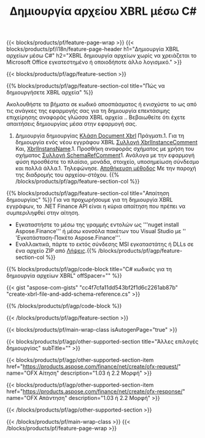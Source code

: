 ﻿---
title: Δημιουργία αρχείου XBRL μέσω C#
description: Κωδικός δείγματος για τη δημιουργία αρχείου XBRL. Χρησιμοποιήστε τον κωδικό API παράδειγμα για τη δημιουργία αρχείων παρτίδας XBRL μέσα στις εφαρμογές που βασίζονται σε .NET. 
url: /el/net/create/xbrl/
family: finance
platformtag: net
feature: create
informat: XBRL
outformat: 
otherformats: 
---
{{< blocks/products/pf/feature-page-wrap >}}
{{< blocks/products/pf/i18n/feature-page-header h1="Δημιουργία XBRL αρχείων μέσω C#" h2="XBRL δημιουργία αρχείων χωρίς να χρειάζεται το Microsoft Office εγκατεστημένο ή οποιοδήποτε άλλο λογισμικό." >}}

{{< blocks/products/pf/agp/feature-section >}}

{{% blocks/products/pf/agp/feature-section-col title="Πώς να δημιουργήσετε XBRL αρχεία" %}}

Ακολουθήστε τα βήματα σε κωδικό αποσπάσματος ή ενισχύστε το ως από τις ανάγκες της εφαρμογής σας για τη δημιουργία επεκτάσιμης επιχείρησης αναφοράς γλώσσα XBRL αρχεία .. Βεβαιωθείτε ότι έχετε απαιτήσεις δημιουργίας μέσα στην εφαρμογή σας.

1. Δημιουργία δημιουργίας [Κλάση Document Xbrl](https://apireference.aspose.com/finance/net/aspose.finance.xbrl/xbrldocument) Πράγματι.1. Για τη δημιουργία ενός νέου εγγράφου XBRL [Συλλογή XbrlInstanceComment](https://apireference.aspose.com/finance/net/aspose.finance.xbrl/xbrlinstancecollection) Και, [XbrlInstansName](https://apireference.aspose.com/finance/net/aspose.finance.xbrl/xbrlinstance).1. Προσθήκη αναφοράς σχήματος με χρήση του σχήματος [Συλλογή SchemaRefComment](https://apireference.aspose.com/finance/net/aspose.finance.xbrl/schemarefcollection)1. Ανάλογα με την εφαρμογή φύση προσθέστε το πλαίσιο, μονάδα, στοιχείο, υποσημείωση σύνδεσμο και πολλά άλλα.1. Τηλεφώνησε. [Αποθήκευση μέθοδος](https://apireference.aspose.com/finance/net/aspose.finance.xbrl.xbrldocument/save/methods/1) Με την παροχή της διαδρομής του αρχείου-στόχου.
{{% /blocks/products/pf/agp/feature-section-col %}}

{{% blocks/products/pf/agp/feature-section-col title="Απαίτηση δημιουργίας" %}}
Για να προχωρήσουμε για τη δημιουργία XBRL εγγράφων, το .NET Finance API είναι η κύρια απαίτηση που πρέπει να συμπεριληφθεί στην αίτηση. 
- Εγκαταστήστε το μέσω της γραμμής εντολών ως '''nuget install Aspose.Finance''' ή μέσω κονσόλα πακέτων του Visual Studio με '' 'Εγκατάσταση-Πακέτο Aspose.Finance'''.
- Εναλλακτικά, πάρτε το εκτός σύνδεσης MSI εγκαταστάτης ή DLLs σε ένα αρχείο ZIP από [Λήψεις](https://downloads.aspose.com/finance/net).{{% /blocks/products/pf/agp/feature-section-col %}}

{{% blocks/products/pf/agp/code-block title="C# κωδικός για τη δημιουργία αρχείων XBRL" offSpacer="" %}}

{{< gist "aspose-com-gists" "cc4f7cfa11dd543bf2f1d6c2261ab87b" "create-xbrl-file-and-add-schema-reference.cs" >}}

{{% /blocks/products/pf/agp/code-block %}}

{{< /blocks/products/pf/agp/feature-section >}}

{{< blocks/products/pf/main-wrap-class isAutogenPage="true" >}}

{{< blocks/products/pf/agp/other-supported-section title="Άλλες επιλογές δημιουργίας" subTitle="" >}}

{{< blocks/products/pf/agp/other-supported-section-item href="https://products.aspose.com/finance/net/create/ofx-request/" name="OFX Αίτηση" description="1.03 ή 2.2 Μορφή" >}}

{{< blocks/products/pf/agp/other-supported-section-item href="https://products.aspose.com/finance/net/create/ofx-response/" name="OFX Απάντηση" description="1.03 ή 2.2 Μορφή" >}}

{{< /blocks/products/pf/agp/other-supported-section >}}

{{< /blocks/products/pf/main-wrap-class >}}
{{< /blocks/products/pf/feature-page-wrap >}}